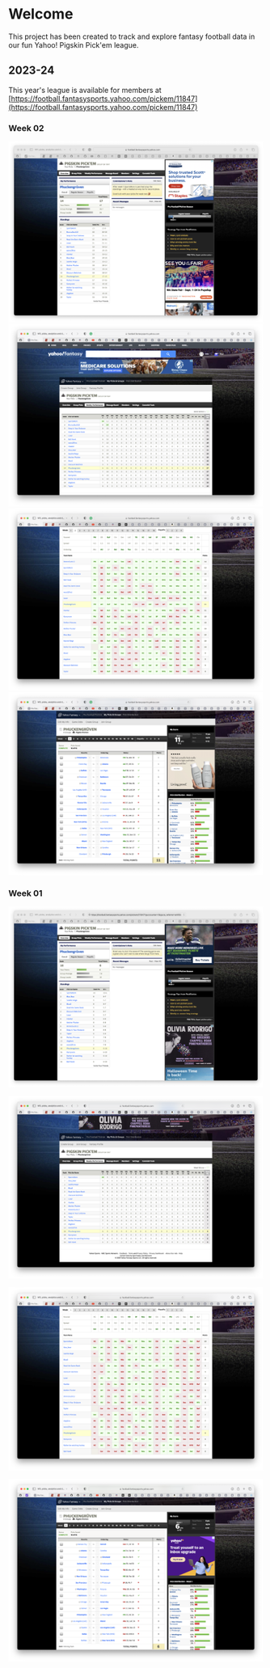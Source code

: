 # Welcome

This project has been created to track and explore fantasy football data in our fun Yahoo! Pigskin Pick'em league.

## 2023-24

This year's league is available for members at [https://football.fantasysports.yahoo.com/pickem/11847](https://football.fantasysports.yahoo.com/pickem/11847)

### Week 02

![](./2023-24/week-02-standings.png)
![](./2023-24/week-02-weekly-performance.png)
![](./2023-24/week-02-group-picks.png)
![](./2023-24/week-02-my-picks.png)

### Week 01

![](./2023-24/week-01-standings.png)

![](./2023-24/week-01-weekly-performance.png)

![](./2023-24/week-01-group-picks.png)

![](./2023-24/week-01-my-picks.png)

